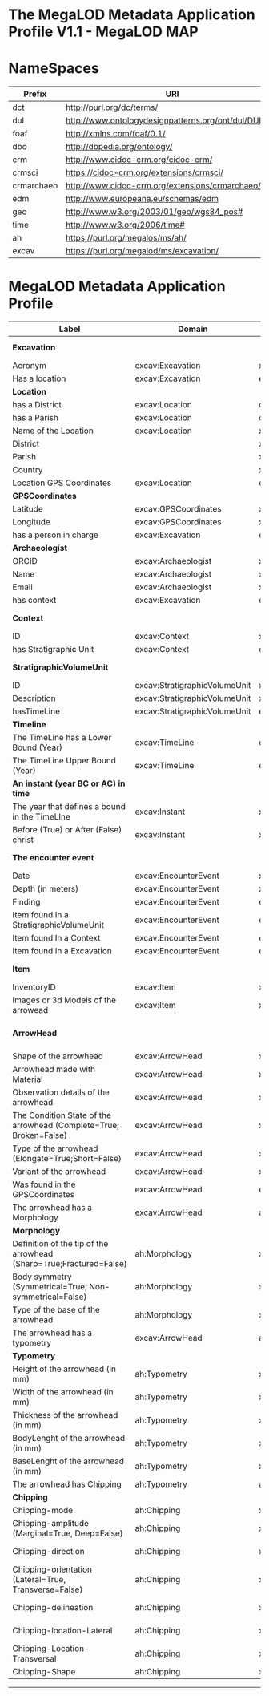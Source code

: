 # The MegaLOD Metadata Application Profile V1.1 - MegaLOD MAP

# NameSpaces
| Prefix     | URI                                                   |
| ---------- | ----------------------------------------------------- |
| dct        | http://purl.org/dc/terms/                             |
| dul        | http://www.ontologydesignpatterns.org/ont/dul/DUL.owl |
| foaf       | http://xmlns.com/foaf/0.1/                            |
| dbo        | http://dbpedia.org/ontology/                          |
| crm        | http://www.cidoc-crm.org/cidoc-crm/                   |
| crmsci     | https://cidoc-crm.org/extensions/crmsci/              |
| crmarchaeo | http://www.cidoc-crm.org/extensions/crmarchaeo/       |
| edm        | http://www.europeana.eu/schemas/edm                   |
| geo        | http://www.w3.org/2003/01/geo/wgs84_pos#              |
| time       | http://www.w3.org/2006/time#                          |
| ah         | https://purl.org/megalos/ms/ah/                       |
| excav      | https://purl.org/megalod/ms/excavation/               |

# MegaLOD Metadata Application Profile

| Label                                                               | Domain                                   | Range                                    | Vocabulary Term                          | Cardinality | VES                    | Note                                                        |
|---------------------------------------------------------------------|------------------------------------------|------------------------------------------|------------------------------------------|-------------|------------------------|-------------------------------------------------------------|
| __Excavation__                                                      |                                          |                                          | excav:Excavation                         |             |                        | owl:equivalentClass crmarchaeo:A9_Archaeological_Excavation |
| Acronym                                                             | excav:Excavation                         | xsd:Literal                              | dcterms:identifier                       | 1-1         |                        |                                                             |
| Has a location                                                      | excav:Excavation                         | excav:Location                           | dul:hasLocation                          | 0-1         |                        |                                                             |
| __Location__                                                        |                                          |                                          | ex:Location                              |             |                        | owl:equivalentClass  dbo:Place                              |
| has a District                                                      | excav:Location                           | dbo:District                             | dbo:district                             | 0-1         |                        |                                                             |
| has a Parish                                                        | excav:Location                           | dbo:Parish                               | dbo:parish                               | 0-1         |                        |                                                             |
| Name of the Location                                                | excav:Location                           | xsd:Literal                              | dbo:informationName                      | 0-1         |                        |                                                             |
| District                                                            |                                          | xsd:uri                                  | dbo:District                             |             |                        |                                                             |
| Parish                                                              |                                          | xsd:uri                                  | dbo:Parish                               |             |                        |                                                             |
| Country                                                             |                                          | xsd:uri                                  | dbo:Country                              |             |                        |                                                             |
| Location GPS Coordinates                                            | excav:Location                           | excav:GPSCoordinates                     | excav:hasGPSCoordinates                  | 0-1         |                        |                                                             |
| __GPSCoordinates__                                                  |                                          |                                          | ex:GPSCoordinates                        |             |                        | owl:equivalentClass geo:SpatialThing                        |
| Latitude                                                            | excav:GPSCoordinates                     | xsd:decimal                              | geo:lat                                  | 0-1         |                        |                                                             |
| Longitude                                                           | excav:GPSCoordinates                     | xsd:decimal                              | geo:long                                 | 0-1         |                        |                                                             |
| has a person in charge                                              | excav:Excavation                         | excav:Archaeologist                      | excav:hasPersonInCharge                  | 0-1         |                        |                                                             |
| __Archaeologist__                                                   |                                          |                                          | excav:Archaeologist                      |             |                        | owl:equivalentClass foaf:Person                             |
| ORCID                                                               | excav:Archaeologist                      | xsd:anyURI                               | foaf:account                             | 1-1         |                        |                                                             |
| Name                                                                | excav:Archaeologist                      | xsd:Literal                              | foaf:name                                | 0-1         |                        |                                                             |
| Email                                                               | excav:Archaeologist                      | xsd:anyURI                               | foaf:mbox                                | 0-M         |                        |                                                             |
| has context                                                         | excav:Excavation                         | excav:Context                            | excav:hasContext                         | 1-M         |                        |                                                             |
| __Context__                                                         |                                          |                                          | excav:Context                            |             |                        | owl:equivalentClass  crmarchaeo:A1_Excavation_Processing_Unit|
| ID                                                                  | excav:Context                            | xsd:Literal                              | dcterms:identifier                       | 1-1         |                        |                                                              |
| has Stratigraphic Unit                                              | excav:Context                            | excav:StratigraphicVolumeUnit            | excav:hasSVU                             | 0-M         |                        |                                                              |
| __StratigraphicVolumeUnit__                                         |                                          |                                          | excav:StratigraphicVolumeUnit            |             |                        | owl:equivalentClass crmarchaeo:A2_Stratigraphic_Volume_Unit |
| ID                                                                  | excav:StratigraphicVolumeUnit            | xsd:Literal                              | dcterms:identifier                       | 1-1         |                        ||
| Description                                                         | excav:StratigraphicVolumeUnit            | xsd:Literal                              | dcterms:description                      | 0-1         |                        ||
| hasTimeLine                                                         | excav:StratigraphicVolumeUnit            | excav:TimeLine                           | excav:hasTimeLine                        | 0-1         |                        ||
| __Timeline__                                                        |                                          |                                          | excav:TimeLine                           | 0-1         |                        | owl:equivalentClass time:TemporalEntity                       |
| The TimeLine has a Lower Bound (Year)                               | excav:TimeLine                           | excav:Instant                            | time:hasBeginning                        | 0-1         |                        ||
| The TimeLine Upper Bound (Year)                                     | excav:TimeLine                           | excav:Instant                            | time:hasEnd                              | 0-1         |                        ||
| __An instant (year BC or AC) in time__                              |                                          |                                          | excav:Instant                            | 0-1         |                        | owl:equivalentClass time:Instant |
| The year that defines a bound in the TimeLIne                       | excav:Instant                            | xsd:gYear                                | time:inXSDYear                           | 0-1         |                        ||
| Before (True) or After (False) christ                               | excav:Instant                            | xsd:boolean                              | excav:bc                                 | 0-1         |                        ||
| __The encounter event__                                             |                                          |                                          | excav:EncounterEvent                     |             |                        | owl:equivalentClass  crmsci:S19_Encounter_Event |
| Date                                                                | excav:EncounterEvent                     | xsd:Literal                              | dcterms:date                             | 0-1         |                        ||
| Depth (in meters)                                                   | excav:EncounterEvent                     | xsd:decimal                              | dbo:depth                                | 0-1         |                        ||
| Finding                                                             | excav:EncounterEvent                     | excav:Item                               | crmsci:O19_encountered_object            | 0-M         |                        ||
| Item found In a StratigraphicVolumeUnit                             | excav:EncounterEvent                     | excav:StratigraphicVolumeUnit            | excav:foundInSVU                         | 0-1         |                        ||
| Item found In a Context                                             | excav:EncounterEvent                     | excav:Context                            | excav:foundInAContext                    | 0-1         |                        ||
| Item found In a Excavation                                          | excav:EncounterEvent                     | excav:Excavation                         | excav:foundInAExcavation                 | 0-1         |                        ||
| __Item__                                                            |                                          |                                          | excav:Item                               |             |                        | owl:equivalentClass crm:E24_Physical_Man-Made_Thing         |                      
| InventoryID                                                         | excav:Item                               | xsd:xsd:Literal                          | dcterms:identifier                       | 1-1         |                        ||
| Images or 3d Models of the arrowead                                 | excav:Item                               | xsd:anyURI                               | edm:Webresource                          | 0-M         |                        ||
| __ArrowHead__                                                       |                                          |                                          | excav:ArrowHead                          |             |                        | owl:equivalentClass crm:E24_Physical_Man-Made_Thing; rdfs:Subclass ex:Item         |
| Shape of the arrowhead                                              | excav:ArrowHead                          | xsd:anyURI                               | ah:shape                                 | 0-1         | AH-Shape               ||
| Arrowhead made with Material                                        | excav:ArrowHead                          | xsd:anyURI                               | crm:E57_Material                         | 0-1         | Getty Vocab AAT        ||
| Observation details of the arrowhead                                | excav:ArrowHead                          | xsd:Literal                              | dbo:Annotation                           | 0-M         |                        ||
| The Condition State of the arrowhead (Complete=True; Broken=False)  | excav:ArrowHead                          | xsd:boolean                              | crm:E3_Condition_State                   | 0-1         |                        ||
| Type of the arrowhead (Elongate=True;Short=False)                   | excav:ArrowHead                          | xsd:boolean                              | crm:E55_Type                             | 0-1         |                        ||
| Variant of the arrowhead                                            | excav:ArrowHead                          | xsd:anyURI                               | ah:variant                               | 0-1         | AH-Variant             ||
| Was found in the GPSCoordinates                                     | excav:ArrowHead                          | excav:GPSCoordinates                     | ah:foundInCoordinates                    | 0-1         |                        ||
| The arrowhead has a Morphology                                      | excav:ArrowHead                          | ah:Morphology                            | ah:hasMorphology                         | 0-1         |                        ||
| __Morphology__                                                      |                                          |                                          | ah:Morphology                            |             |                        ||
| Definition of the tip of the arrowhead (Sharp=True;Fractured=False) | ah:Morphology                            | xsd:boolean                              | ah:point                                 | 0-1         |                        ||
| Body symmetry (Symmetrical=True; Non-symmetrical=False)             | ah:Morphology                            | xsd:boolean                              | ah:body                                  | 0-1         |                        ||
| Type of the base of the arrowhead                                   | ah:Morphology                            | xsd:anyURI                               | ah:base                                  | 0-1         | AH-Base                ||
| The arrowhead has a typometry                                       | excav:ArrowHead                          | ah:Typometry                             | ah:hasTypometry                          | 0-1         |                        ||
| __Typometry__                                                       |                                          |                                          | ah:Typometry                             | 0-1         |                        ||
| Height of the arrowhead (in mm)                                     | ah:Typometry                             | xsd:decimal                              | crm:E54_Dimension                        | 0-1         |                        ||
| Width  of the arrowhead (in mm)                                     | ah:Typometry                             | xsd:decimal                              | crm:E54_Dimension                        | 0-1         |                        ||
| Thickness  of the arrowhead (in mm)                                 | ah:Typometry                             | xsd:decimal                              | crm:E54_Dimension                        | 0-1         |                        ||
| BodyLenght  of the arrowhead (in mm)                                | ah:Typometry                             | xsd:decimal                              | crm:E54_Dimension                        | 0-1         |                        ||
| BaseLenght  of the arrowhead (in mm)                                | ah:Typometry                             | xsd:decimal                              | crm:E54_Dimension                        | 0-1         |                        ||
| The arrowhead has Chipping                                          | ah:Typometry                             | ah:Chipping                              | ah:hasChipping                           | 0-1         |                        ||
| __Chipping__                                                        |                                          |                                          | ah:Chipping                              | 0-1         |                        ||
| Chipping-mode                                                       | ah:Chipping                              | xsd:anyURI                               | ah:mode                                  | 0-1         | ah-chippingMode        ||
| Chipping-amplitude (Marginal=True, Deep=False)                      | ah:Chipping                              | xsd:boolean                              | ah:amplitude                             | 0-1         |                        ||
| Chipping-direction                                                  | ah:Chipping                              | xsd:anyURI                               | ah:direction                             | 0-1         | ah-chippingDirection   ||
| Chipping-orientation (Lateral=True, Transverse=False)               | ah:Chipping                              | xsd:xsd:boolean                          | ah:orientation                           | 0-1         |                        ||
| Chipping-delineation                                                | ah:Chipping                              | xsd:anyURI                               | ah:dileneation                           | 0-1         | ah-chippingDelineation ||
| Chipping-location-Lateral                                           | ah:Chipping                              | xsd:anyURI                               | ah:chippinglocation-Lateral              | 0-3         | ah-chippingLocation    ||
| Chipping-Location-Transversal                                       | ah:Chipping                              | xsd:anyURI                               | ah:chippingLocation-Transveral           | 0-3         | ah-chippingLocation    ||
| Chipping-Shape                                                      | ah:Chipping                              | xsd:anyURI                               | ah:chippingShape                         | 0-1         | ah-chippingShape       ||
---------------------------------------------------------------------------------------------------------------------------------------------------------------------------------------------------------------------------------------------------------------------------------------------------


